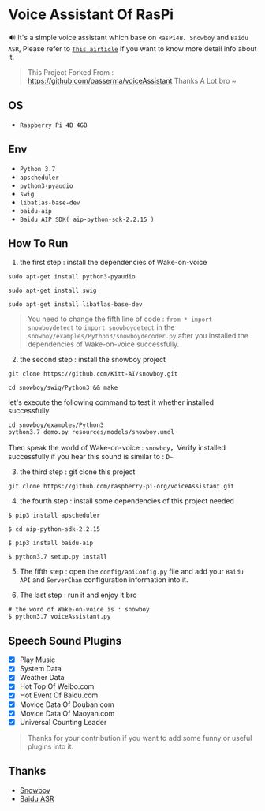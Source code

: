 # Voice Assistant Of RasPi
🔊 It's a simple voice assistant which base on `RasPi4B`、`Snowboy` and `Baidu ASR`, Please refer to [`This airticle`](https://www.passerma.com/article/54) if you want to know more detail info about it.

> This Project Forked From : https://github.com/passerma/voiceAssistant Thanks A Lot bro ~


## OS
* `Raspberry Pi 4B 4GB`


## Env
* `Python 3.7`
* `apscheduler`
* `python3-pyaudio`
* `swig`
* `libatlas-base-dev`
* `baidu-aip`
* `Baidu AIP SDK( aip-python-sdk-2.2.15 )`


## How To Run
1. the first step : install the dependencies of Wake-on-voice
```shell
sudo apt-get install python3-pyaudio
```

```shell
sudo apt-get install swig
```

```shell
sudo apt-get install libatlas-base-dev
```

> You need to change the fifth line of code : `from * import snowboydetect` to `import snowboydetect` in the `snowboy/examples/Python3/snowboydecoder.py` after you installed the dependencies of Wake-on-voice successfully.


2. the second step : install the snowboy project
```shell
git clone https://github.com/Kitt-AI/snowboy.git
```

```shell
cd snowboy/swig/Python3 && make
```

let's execute the following command to test it whether installed successfully.
```shell
cd snowboy/examples/Python3
python3.7 demo.py resources/models/snowboy.umdl
```

Then speak the world of Wake-on-voice : `snowboy`，Verify installed successfully if you hear this sound is similar to : `D~`


3. the third step : git clone this project
```shell
git clone https://github.com/raspberry-pi-org/voiceAssistant.git
```

4. the fourth step : install some dependencies of this project needed
```shell
$ pip3 install apscheduler
```

```shell
$ cd aip-python-sdk-2.2.15
```

```shell
$ pip3 install baidu-aip
```

```shell
$ python3.7 setup.py install
```

5. The fifth step : open the `config/apiConfig.py` file and add your `Baidu API` and `ServerChan` configuration information into it.

6. The last step : run it and enjoy it bro
```shell
# the word of Wake-on-voice is : snowboy
$ python3.7 voiceAssistant.py
```


## Speech Sound Plugins
* [x] Play Music  
* [x] System Data  
* [x] Weather Data
* [x] Hot Top Of Weibo.com
* [x] Hot Event Of Baidu.com
* [x] Movice Data Of Douban.com
* [x] Movice Data Of Maoyan.com
* [x] Universal Counting Leader

> Thanks for your contribution if you want to add some funny or useful plugins into it.


## Thanks
* [Snowboy](https://github.com/Kitt-AI)
* [Baidu ASR](https://cloud.baidu.com/product/speech/)

